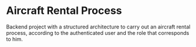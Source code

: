 # Aircraft Rental Process

Backend project with a structured architecture to carry out an aircraft rental process, according to the authenticated user and the role that corresponds to him.
